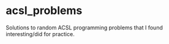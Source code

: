 # acsl_problems
Solutions to random ACSL programming problems that I found interesting/did for practice.
